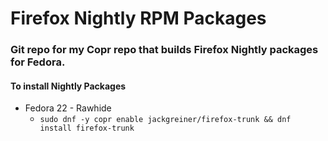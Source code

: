 # Firefox Nightly RPM Packages #
### Git repo for my Copr repo that builds Firefox Nightly packages for Fedora. ###
#### To install Nightly Packages

* Fedora 22 - Rawhide
	* `sudo dnf -y copr enable jackgreiner/firefox-trunk && dnf install firefox-trunk`
